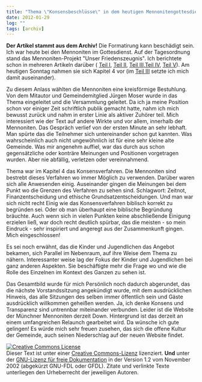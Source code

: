 ```yaml
---
title: "Thema \"Konsensbeschlüsse\" in dem heutigen Mennonitengottesdienst"
date: 2012-01-29
log: ""
tags: [archiv]
---
```

**Der Artikel stammt aus dem Archiv!** Die Formatirung kann beschädigt sein.
Ich war heute bei den Mennoniten im Gottesdienst. Auf der Tagesordnung stand das Mennoniten-Projekt "Unser Friedenszeugnis". Ich berichtete schon in mehreren Artikeln darüber ( <a href="http://www.the-independent-friend.de/?q=node/740">Teil I</a>, <a href="http://www.the-independent-friend.de/?q=node/743">Teil II</a>, <a href="http://www.the-independent-friend.de/?q=node/745">Teil III</a>,<a href="http://www.the-independent-friend.de/?q=node/747">Teil IV</a>, <a href="http://www.the-independent-friend.de/?q=node/748">Teil V</a>). Am heutigen Sonntag nahmen sie sich Kapitel 4 vor (im  <a href="http://www.the-independent-friend.de/?q=node/745">Teil III</a> setzte ich mich damit auseinander). 
<!--break-->
Zu diesem Anlass wählten die Mennoniten eine kreisförmige Bestuhlung. Von dem Mitautor und Gemeindemitglied Jürgen Moser wurde in das Thema eingeleitet und die Versammlung geleitet. Da ich ja meine Position schon vor einiger Zeit schriftlich publik gemacht hatte,  nahm ich mich bewusst zurück und nahm in erster Linie als aktiver Zuhörer teil. Mich interessiert wie der Text auf andere Wirkte und vor allem, innerhalb der Mennoniten. Das Gespräch verlief von der ersten Minute an sehr lebhaft. Man spürte das die Teilnehmer sich untereinander schon gut kannten.  Was wahrscheinlich auch nicht ungewöhnlich ist für eine sehr kleine alte Gemeinde. Was mir angenehm auffiel, war das durch aus schon gegensätzliche oder konträre Meinungen und Positionen vorgetragen wurden. Aber nie abfällig, verletzen oder vereinnahmend.  

Thema war im Kapitel 4 das Konsensverfahren. Die Mennoniten sind bestrebt dieses Verfahren wo immer Möglich zu verwenden. Darüber waren sich alle Anwesenden einig. Auseinander gingen die Meinungen bei dem Punkt wo die Grenzen des Verfahren zu sehen sind. Schlagwort: Zeitnot, Finanzentscheidung und ethische Grundsatzentscheidungen. Und man war sich nicht recht Einig wie das Konsensverfahren biblisch korrekt zu begründen sei. Oder ob man überhaupt eine biblische Begründung bräuchte. Auch wenn sich in vielen Punkten keine abschließende Einigung erzielen ließ, war doch recht deutlich spürbar, das die meisten - so mein Eindruck - sehr inspiriert und angeregt aus der Zusammenkunft gingen. Mich eingeschlossen!

Es sei noch erwähnt, das die Kinder und Jugendlichen das Angebot bekamen, sich Parallel im Nebenraum, auf ihre Weise dem Thema zu nähern. Interessanter weise lag der Fokus der Kinder und Jugendlichen bei ganz anderen Aspekten. Sie beschäftigte mehr die Frage wo und wie die Rolle des Einzelnen im Kontext des Ganzen zu sehen ist.

Das Gesamtbild wurde für mich Persönlich noch dadurch abgerundet, das die nächste Vorstandssitzung angekündigt wurde, mit dem ausdrücklichen Hinweis, das alle Sitzungen des selben immer öffentlich sein und Gäste ausdrücklich willkommen geheißen werden. Ja, ich denke Konsens und Transparenz sind untrennbar miteinander verbunden. Leider ist die Website der Münchner Mennoniten derzeit Down. Hintergrund ist das derzeit an einem umfangreichen Relaunch gearbeitet wird. Da wünsche ich gute gelingen! Es würde mich sehr freuen zusehen, das sich die offene Kultur der Gemeinde, auch seinen Niederschlag auf der neuen Website findet.


<a href="http://creativecommons.org/licenses/by-sa/3.0/de/" rel="license"><img src="http://i.creativecommons.org/l/by-sa/3.0/de/88x31.png" style="border-width: 0pt;" alt="Creative Commons License" /></a><br />
Dieser <span rel="dc:type" href="http://purl.org/dc/dcmitype/Text" xmlns:dc="http://purl.org/dc/elements/1.1/">Text</span> ist unter einer <a href="http://creativecommons.org/licenses/by-sa/3.0/de/" rel="license">Creative Commons-Lizenz</a> lizenziert. **Und** unter der <a href="http://de.wikipedia.org/wiki/GFDL">GNU-Lizenz f&uuml;r freie Dokumentation</a> in der Version 1.2 vom November 2002 (abgek&uuml;rzt GNU-FDL oder GFDL). Zitate und verlinkte Texte unterliegen den Urheberrecht der jeweiligen Autoren.

